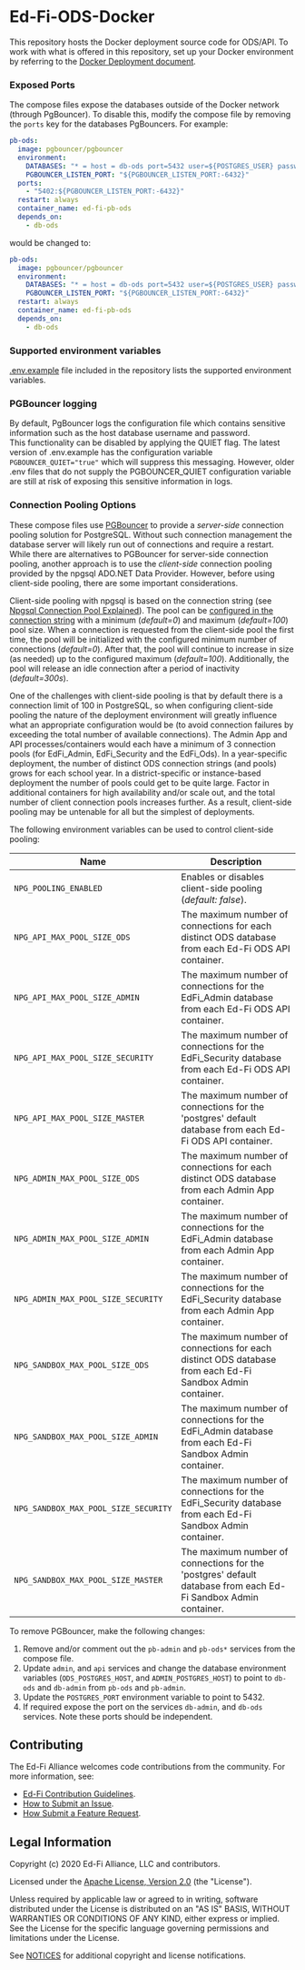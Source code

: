 # Ed-Fi-ODS-Docker

This repository hosts the Docker deployment source code for ODS/API. To work with what is offered in this repository, set up your Docker environment by referring to the [Docker Deployment document](https://techdocs.ed-fi.org/display/EDFITOOLS/Docker+Deployment).

### Exposed Ports

The compose files expose the databases outside of the Docker network (through PgBouncer). To disable this, modify the compose file by removing the `ports` key for the databases PgBouncers. For example:

```yaml
pb-ods:
  image: pgbouncer/pgbouncer
  environment:
    DATABASES: "* = host = db-ods port=5432 user=${POSTGRES_USER} password=${POSTGRES_PASSWORD}"
    PGBOUNCER_LISTEN_PORT: "${PGBOUNCER_LISTEN_PORT:-6432}"
  ports:
    - "5402:${PGBOUNCER_LISTEN_PORT:-6432}"
  restart: always
  container_name: ed-fi-pb-ods
  depends_on:
    - db-ods
```

would be changed to:

```yaml
pb-ods:
  image: pgbouncer/pgbouncer
  environment:
    DATABASES: "* = host = db-ods port=5432 user=${POSTGRES_USER} password=${POSTGRES_PASSWORD}"
    PGBOUNCER_LISTEN_PORT: "${PGBOUNCER_LISTEN_PORT:-6432}"
  restart: always
  container_name: ed-fi-pb-ods
  depends_on:
    - db-ods
```

### Supported environment variables
[.env.example](.env.example) file included in the repository lists the supported environment variables.

### PGBouncer logging
By default, PgBouncer logs the configuration file which contains sensitive information such as the host database username and password.  
This functionality can be disabled by applying the QUIET flag. The latest version of .env.example has the configuration variable ```PGBOUNCER_QUIET="true"``` which will suppress this
messaging.  However, older .env files that do not supply the PGBOUNCER\_QUIET configuration variable are still at risk of exposing this sensitive information in logs.

### Connection Pooling Options
These compose files use [PGBouncer](https://www.pgbouncer.org/) to provide a _server-side_ connection pooling solution for PostgreSQL. Without such connection management the database server will likely run out of connections and require a restart. While there are alternatives to PGBouncer for server-side connection pooling, another approach is to use the _client-side_ connection pooling provided by the npgsql ADO.NET Data Provider. However, before using client-side pooling, there are some important considerations.

Client-side pooling with npgsql is based on the connection string (see [Npgsql Connection Pool Explained](https://fxjr.blogspot.com/2010/04/npgsql-connection-pool-explained.html)). The pool can be [configured in the connection string](https://www.npgsql.org/doc/connection-string-parameters.html?q=pooling#pooling) with a minimum (_default=0_) and maximum (_default=100_) pool size. When a connection is requested from the client-side pool the first time, the pool will be initialized with the configured minimum number of connections (_default=0_). After that, the pool will continue to increase in size (as needed) up to the configured maximum (_default=100_). Additionally, the pool will release an idle connection after a period of inactivity (_default=300s_).

One of the challenges with client-side pooling is that by default there is a connection limit of 100 in PostgreSQL, so when configuring client-side pooling the nature of the deployment environment will greatly influence what an appropriate configuration would be (to avoid connection failures by exceeding the total number of available connections). The Admin App and API processes/containers would each have a minimum of 3 connection pools (for EdFi_Admin, EdFi_Security and the EdFi_Ods). In a year-specific deployment, the number of distinct ODS connection strings (and pools) grows for each school year. In a district-specific or instance-based deployment the number of pools could get to be quite large. Factor in additional containers for high availability and/or scale out, and the total number of client connection pools increases further. As a result, client-side pooling may be untenable for all but the simplest of deployments.

The following environment variables can be used to control client-side pooling:

| Name                                 | Description                                                                                                    |
| ------------------------------------ | -------------------------------------------------------------------------------------------------------------- |
| `NPG_POOLING_ENABLED`                | Enables or disables client-side pooling (*default: false*).                                                    |
| `NPG_API_MAX_POOL_SIZE_ODS`          | The maximum number of connections for each distinct ODS database from each Ed-Fi ODS API container.            |
| `NPG_API_MAX_POOL_SIZE_ADMIN`        | The maximum number of connections for the EdFi_Admin database from each Ed-Fi ODS API container.               |
| `NPG_API_MAX_POOL_SIZE_SECURITY`     | The maximum number of connections for the EdFi_Security database from each Ed-Fi ODS API container.            |
| `NPG_API_MAX_POOL_SIZE_MASTER`       | The maximum number of connections for the 'postgres' default database from each Ed-Fi ODS API container.       |
| `NPG_ADMIN_MAX_POOL_SIZE_ODS`        | The maximum number of connections for each distinct ODS database from each Admin App container.                |
| `NPG_ADMIN_MAX_POOL_SIZE_ADMIN`      | The maximum number of connections for the EdFi_Admin database from each Admin App container.                   |
| `NPG_ADMIN_MAX_POOL_SIZE_SECURITY`   | The maximum number of connections for the EdFi_Security database from each Admin App container.                |
| `NPG_SANDBOX_MAX_POOL_SIZE_ODS`      | The maximum number of connections for each distinct ODS database from each Ed-Fi Sandbox Admin container.      |
| `NPG_SANDBOX_MAX_POOL_SIZE_ADMIN`    | The maximum number of connections for the EdFi_Admin database from each Ed-Fi Sandbox Admin container.         |
| `NPG_SANDBOX_MAX_POOL_SIZE_SECURITY` | The maximum number of connections for the EdFi_Security database from each Ed-Fi Sandbox Admin container.      |
| `NPG_SANDBOX_MAX_POOL_SIZE_MASTER`   | The maximum number of connections for the 'postgres' default database from each Ed-Fi Sandbox Admin container. |

To remove PGBouncer, make the following changes:

1. Remove and/or comment out the `pb-admin` and `pb-ods*` services from the compose file.
2. Update `admin`, and `api` services and change the database environment variables (`ODS_POSTGRES_HOST`, and `ADMIN_POSTGRES_HOST`) to point to `db-ods` and `db-admin` from `pb-ods` and `pb-admin`.
3. Update the `POSTGRES_PORT` environment variable to point to 5432.
4. If required expose the port on the services `db-admin`, and `db-ods` services. Note these ports should be independent.

## Contributing
The Ed-Fi Alliance welcomes code contributions from the community. For more information, see:

* [Ed-Fi Contribution Guidelines](https://techdocs.ed-fi.org/display/ETKB/Code+Contribution+Guidelines).
* [How to Submit an Issue](https://techdocs.ed-fi.org/display/ETKB/How+To%3A+Submit+an+Issue).
* [How Submit a Feature Request](https://techdocs.ed-fi.org/display/ETKB/How+To%3A+Submit+a+Feature+Request).

## Legal Information

Copyright (c) 2020 Ed-Fi Alliance, LLC and contributors.

Licensed under the [Apache License, Version 2.0](LICENSE) (the "License").

Unless required by applicable law or agreed to in writing, software distributed under the License is distributed on an "AS IS" BASIS, WITHOUT WARRANTIES OR CONDITIONS OF ANY KIND, either express or implied. See the License for the specific language governing permissions and limitations under the License.

See [NOTICES](NOTICES.md) for additional copyright and license notifications.

